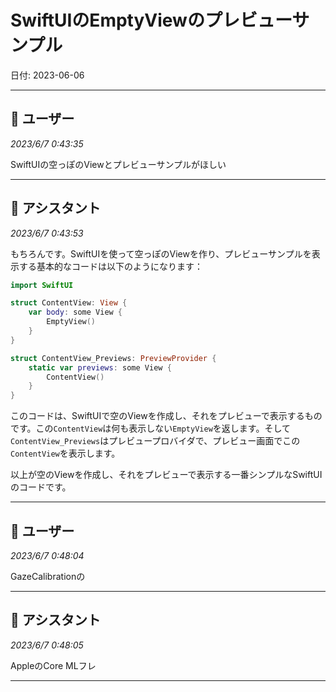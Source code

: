 # SwiftUIのEmptyViewのプレビューサンプル

日付: 2023-06-06

---

## 👤 ユーザー
*2023/6/7 0:43:35*

SwiftUIの空っぽのViewとプレビューサンプルがほしい

---

## 🤖 アシスタント
*2023/6/7 0:43:53*

もちろんです。SwiftUIを使って空っぽのViewを作り、プレビューサンプルを表示する基本的なコードは以下のようになります：

```swift
import SwiftUI

struct ContentView: View {
    var body: some View {
        EmptyView()
    }
}

struct ContentView_Previews: PreviewProvider {
    static var previews: some View {
        ContentView()
    }
}
```

このコードは、SwiftUIで空のViewを作成し、それをプレビューで表示するものです。この`ContentView`は何も表示しない`EmptyView`を返します。そして`ContentView_Previews`はプレビュープロバイダで、プレビュー画面でこの`ContentView`を表示します。

以上が空のViewを作成し、それをプレビューで表示する一番シンプルなSwiftUIのコードです。

---

## 👤 ユーザー
*2023/6/7 0:48:04*

GazeCalibrationの

---

## 🤖 アシスタント
*2023/6/7 0:48:05*

AppleのCore MLフレ

---
